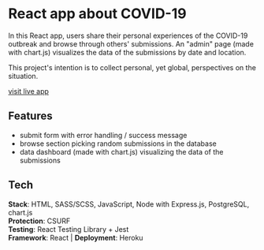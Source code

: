 # React app about COVID-19

In this React app, users share their personal experiences of the COVID-19 outbreak and browse through others' submissions. An "admin" page (made with chart.js) visualizes the data of the submissions by date and location. <br />

This project's intention is to collect personal, yet global, perspectives on the situation.

[visit live app](https://corona-emotions.club)

## Features

-   submit form with error handling / success message
-   browse section picking random submissions in the database
-   data dashboard (made with chart.js) visualizing the data of the submissions

## Tech

**Stack**: HTML, SASS/SCSS, JavaScript, Node with Express.js, PostgreSQL, chart.js <br />
**Protection**: CSURF <br />
**Testing**: React Testing Library + Jest <br />
**Framework**: React | **Deployment**: Heroku
